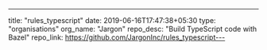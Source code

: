 ---
title: "rules_typescript"
date: 2019-06-16T17:47:38+05:30
type: "organisations"
org_name: "Jargon"
repo_desc: "Build TypeScript code with Bazel"
repo_link: https://github.com/JargonInc/rules_typescript---